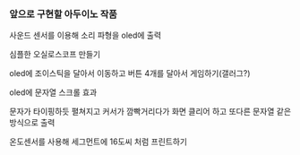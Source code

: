 ### 앞으로 구현할 아두이노 작품

사운드 센서를 이용해 소리 파형을 oled에 출력

심플한 오실로스코프 만들기

oled에 조이스틱을 달아서 이동하고 버튼 4개를 달아서 게임하기(갤러그?)

oled에 문자열 스크롤 효과

문자가 타이핑하듯 펼쳐지고 커서가 깜빡거리다가 화면 클리어 하고 또다른 문자열 같은 방식으로 출력

온도센서를 사용해 세그먼트에 16도씨 처럼 프린트하기


